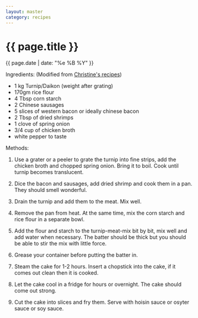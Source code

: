 ```yaml
---
layout: master
category: recipes
---
```


{{ page.title }}
===
{{ page.date | date: "%e %B %Y" }}

Ingredients:
(Modified from [Christine's recipes](http://en.christinesrecipes.com/2009/01/chinese-new-year-turnip-cake.html?m=1))
<!--start-excerpt-->
- 1 kg Turnip/Daikon (weight after grating)
- 170gm rice flour<!--end-excerpt-->
- 4 Tbsp corn starch
- 2 Chinese sausages
- 5 slices of western bacon or ideally chinese bacon
- 2 Tbsp of dried shrimps
- 1 clove of spring onion
- 3/4 cup of chicken broth
- white pepper to taste

Methods:

1. Use a grater or a peeler to grate the turnip into fine strips, add the chicken broth and chopped spring onion.  Bring it to boil.  Cook until turnip becomes translucent.

2. Dice the bacon and sausages, add dried shrimp and cook them in a pan.  They should smell wonderful.

3. Drain the turnip and add them to the meat.  Mix well.

4. Remove the pan from heat.  At the same time, mix the corn starch and rice flour in a separate bowl.

5. Add the flour and starch to the turnip-meat-mix bit by bit, mix well and add water when necessary.  The batter should be thick but you should be able to stir the mix with little force.

6. Grease your container before putting the batter in.

7. Steam the cake for 1-2 hours.  Insert a chopstick into the cake, if it comes out clean then it is cooked.

8. Let the cake cool in a fridge for hours or overnight.  The cake should come out strong.

9. Cut the cake into slices and fry them.  Serve with hoisin sauce or osyter sauce or soy sauce.





